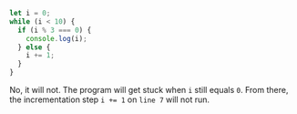 ```javascript
let i = 0;
while (i < 10) {
  if (i % 3 === 0) {
    console.log(i);
  } else {
    i += 1;
  }
}
```

No, it will not. The program will get stuck when `i` still equals `0`. From there, the incrementation step `i += 1` on `line 7` will not run. 
